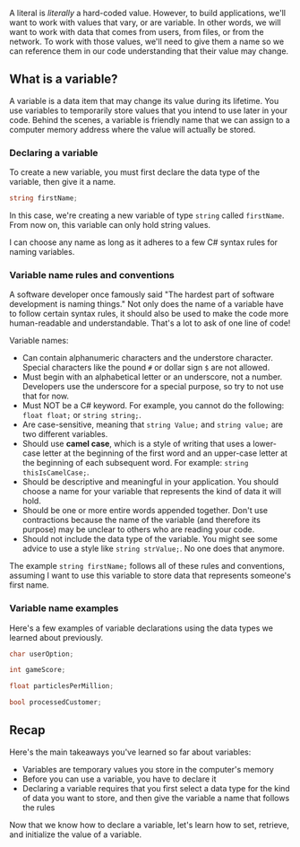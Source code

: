 A literal is *literally* a hard-coded value.  However, to build applications, we'll want to work with values that vary, or are variable.  In other words, we will want to work with data that comes from users, from files, or from the network.  To work with those values, we'll need to give them a name so we can reference them in our code understanding that their value may change.

## What is a variable?

A variable is a data item that may change its value during its lifetime.  You use variables to temporarily store values that you intend to use later in your code.  Behind the scenes, a variable is friendly name that we can assign to a computer memory address where the value will actually be stored.

### Declaring a variable

To create a new variable, you must first declare the data type of the variable, then give it a name.

```csharp
string firstName;
```

In this case, we're creating a new variable of type `string` called `firstName`.  From now on, this variable can only hold string values.

I can choose any name as long as it adheres to a few C# syntax rules for naming variables.

### Variable name rules and conventions

A software developer once famously said "The hardest part of software development is naming things."  Not only does the name of a variable have to follow certain syntax rules, it should also be used to make the code more human-readable and understandable.  That's a lot to ask of one line of code!

Variable names:

- Can contain alphanumeric characters and the understore character.  Special characters like the pound `#` or dollar sign `$` are not allowed.
- Must begin with an alphabetical letter or an underscore, not a number.  Developers use the underscore for a special purpose, so try to not use that for now.
- Must NOT be a C# keyword.  For example, you cannot do the following: `float float;` or `string string;`.
- Are case-sensitive, meaning that `string Value;` and `string value;` are two different variables.
- Should use **camel case**, which is a style of writing that uses a lower-case letter at the beginning of the first word and an upper-case letter at the beginning of each subsequent word.  For example: `string thisIsCamelCase;`.
- Should be descriptive and meaningful in your application.  You should choose a name for your variable that represents the kind of data it will hold.
- Should be one or more entire words appended together.  Don't use contractions because the name of the variable (and therefore its purpose) may be unclear to others who are reading your code.
- Should not include the data type of the variable.  You might see some advice to use a style like `string strValue;`.  No one does that anymore.

The example `string firstName;` follows all of these rules and conventions, assuming I want to use this variable to store data that represents someone's first name.

### Variable name examples

Here's a few examples of variable declarations using the data types we learned about previously.

```csharp
char userOption;

int gameScore;

float particlesPerMillion;

bool processedCustomer;
```

## Recap

Here's the main takeaways you've learned so far about variables:

- Variables are temporary values you store in the computer's memory
- Before you can use a variable, you have to declare it 
- Declaring a variable requires that you first select a data type for the kind of data you want to store, and then give the variable a name that follows the rules

Now that we know how to declare a variable, let's learn how to set, retrieve, and initialize the value of a variable.